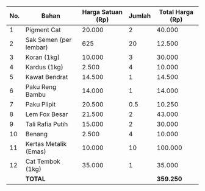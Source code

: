 
| No. | Bahan                      | Harga Satuan (Rp) | Jumlah | Total Harga (Rp) |
|-----|----------------------------|-------------------|--------|--------------------|
| 1   | Pigment Cat                | 20.000            | 2      | 40.000             |
| 2   | Sak Semen (per lembar)     | 625               | 20     | 12.500             |
| 3   | Koran (1kg)                  | 10.000            | 3      | 30.000             |
| 4   | Kardus (1kg)                    | 2.500             | 4      | 10.000             |
| 5   | Kawat Bendrat              | 14.500            | 1      | 14.500             |
| 6   | Paku Reng Bambu           | 14.000            | 1      | 14.000             |
| 7   | Paku Plipit                | 20.500            | 0.5    | 10.250             |
| 8   | Lem Fox Besar              | 21.500            | 2      | 43.000             |
| 9  | Tali Rafia Putih           | 15.000            | 2      | 30.000             |
| 10  | Benang                     | 2.500             | 4      | 10.000             |
| 11  | Kertas Metalik (Emas)      | 10.000            | 10     | 100.000            |
| 12  | Cat Tembok (1kg)           | 35.000            | 1      | 35.000             |
|     | **TOTAL**                  |                   |        | **359.250**        |
